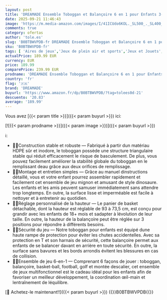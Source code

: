 ```yaml
---
layout: post
title: 'DREAMADE Ensemble Toboggan et Balançoire 6 en 1 pour Enfants 3-8 Ans avec Panier de Basketball  Football  Golf  Aire de Jeux en Forme de Dinosaure  pour Intérieure/Extérieure  Orange Vert '
date: 2025-09-21 11:46:43
image: 'https://m.media-amazon.com/images/I/41ICUdo6KOL._SL500_._SL400_.jpg'
comments: true
category: ofertas
author: 'tole.es'
slug: 'B0BTBWVPDB-fr DREAMADE Ensemble Toboggan et Balançoire 6 en 1 pour...'
sku: 'B0BTBWVPDB-fr'
tags: [ 'Aires de jeux','Jeux de plein air et sports','Jeux et Jouets','Jeux et jouets','Toboggans','dreamade','🇫🇷', ]
actualPrice: 189.99 EUR
currency: EUR
price: 189.99
comparePrice: 239.99 EUR
prodname: 'DREAMADE Ensemble Toboggan et Balançoire 6 en 1 pour Enfants 3-8 Ans avec Panier de Basketball  Football  Golf  Aire de Jeux en Forme de Dinosaure  pour Intérieure/Extérieure  Orange Vert '
country: 'fr'
flag: '🇫🇷'
brand: 'DREAMADE'
buyurl: 'https://www.amazon.fr/dp/B0BTBWVPDB/?tag=tolees0d-21'
descuento: '20.83'
average: '189.99'
---
```


Vous avez [{{< param title >}}]({{< param buyurl >}}) ici:

[![{{< param prodname >}}]({{< param image >}})]({{< param buyurl >}})

ℹ️:

- 🦕🦕Construction stable et robuste — Fabriqué à partir dun matériau HDPE sûr et inodore, le toboggan possède une structure triangulaire stable qui réduit efficacement le risque de basculement. De plus, vous pouvez facilement améliorer la stabilité globale du toboggan en le remplissant deau grâce aux deux orifices de remplissage.
- 🦕🦕Montage et entretien simples — Grâce au manuel dinstructions détaillé, vous et votre enfant pourrez assembler rapidement et facilement cet ensemble de jeu mignon et amusant de style dinosaure. Les enfants et les amis peuvent samuser immédiatement sans attendre trop longtemps. En outre, la surface lisse et imperméable est facile à nettoyer et à entretenir au quotidien.
- 🦕🦕Réglage personnalisé de la hauteur — Le panier de basket détachable, dont la hauteur est réglable de 93 à 73,5 cm, est conçu pour grandir avec les enfants de 18+ mois et sadapter à lévolution de leur taille. En outre, la hauteur de la balançoire peut être réglée sur 3 positions pour répondre à différents besoins.
- 🦕🦕Sécurité du jeu — Notre toboggan pour enfants est équipé dune haute rampe de protection pour éviter les chutes accidentelles. Avec sa protection en T et son harnais de sécurité, cette balançoire permet aux enfants de se balancer davant en arrière en toute sécurité. En outre, la surface sans bavures et les bords arrondis évitent les blessures en cas de collision.
- 🦕🦕Ensemble de jeu 6-en-1 — Comprenant 6 façons de jouer : toboggan, balançoire, basket-ball, football, golf et montée descalier, cet ensemble de jeux multifonctionnel est le cadeau idéal pour les enfants afin de favoriser un meilleur développement, la coordination œil-main et lentraînement de léquilibre.

[🛒 Achetez-le maintenant!!]({{< param buyurl >}})
{{<world>}}B0BTBWVPDB{{</world>}}
